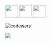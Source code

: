 
<img src="https://cdn.jsdelivr.net/gh/devicons/devicon@latest/icons/python/python-plain.svg](https://img.icons8.com/?size=100&id=0vplMYeajmDb&format=png&color=000000)" height=40/> <img src="https://cdn.jsdelivr.net/gh/devicons/devicon@latest/icons/postgresql/postgresql-plain.svg](https://img.icons8.com/?size=100&id=OvHfxNJ4T2jr&format=png&color=000000)" height=40 /> <img src="https://cdn.jsdelivr.net/gh/devicons/devicon@latest/icons/postgresql/postgresql-plain.svg](https://img.icons8.com/?size=100&id=2tHbkMhSLMfq&format=png&color=000000)" height=40 />

          

![codewars](https://www.codewars.com/users/LettaLuck/badges/large)   
 
![](http://github-profile-summary-cards.vercel.app/api/cards/profile-details?username=LettaLuckina&theme=github_dark)
